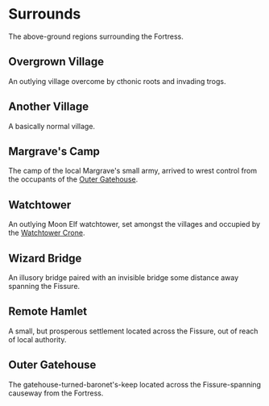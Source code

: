 
# Surrounds
The above-ground regions surrounding the Fortress.

## Overgrown Village
An outlying village overcome by cthonic roots and invading trogs.

## Another Village
A basically normal village.

## Margrave's Camp
The camp of the local Margrave's small army, arrived to wrest control from the occupants of the [Outer Gatehouse](regions/surrounds.md#outer-gatehouse).

## Watchtower
An outlying Moon Elf watchtower, set amongst the villages and occupied by the [Watchtower Crone]().

## Wizard Bridge
An illusory bridge paired with an invisible bridge some distance away spanning the Fissure.

## Remote Hamlet
A small, but prosperous settlement located across the Fissure, out of reach of local authority.

## Outer Gatehouse
The gatehouse-turned-baronet's-keep located across the Fissure-spanning causeway from the Fortress.

